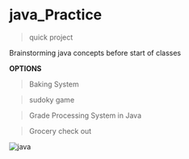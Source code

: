 # java_Practice
>quick project

Brainstorming java concepts before start of classes

**OPTIONS**
  >Baking System
  
  >sudoky game
  
  >Grade Processing System in Java
  
  >Grocery check out

![java](https://softwareengineeringdaily.com/wp-content/uploads/2020/01/Java-Debugging-Tips-881x441.jpg)

  


